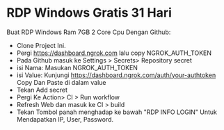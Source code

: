 # RDP Windows Gratis 31 Hari

Buat RDP Windows Ram 7GB 2 Core Cpu Dengan Github:

+ Clone Project Ini.
+ Pergi https://dashboard.ngrok.com lalu copy NGROK_AUTH_TOKEN
+ Pada Github masuk ke Settings > Secrets> Repository secret
+ isi Nama: Masukan NGROK_AUTH_TOKEN
+ isi Value: Kunjungi https://dashboard.ngrok.com/auth/your-authtoken Copy Dan Paste di dalam value
+ Tekan Add secret
+ Pergi Ke Action> CI > Run workflow
+ Refresh Web dan masuk ke CI > build
+ Tekan Tombol panah menghadap ke bawah "RDP INFO LOGIN" Untuk Mendapatkan IP, User, Password.

